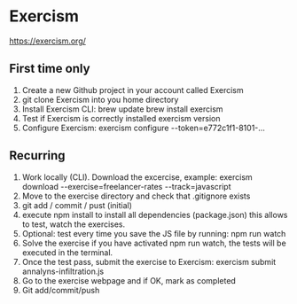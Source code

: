 # Exercism
https://exercism.org/

## First time only
1. Create a new Github project in your account called Exercism
2. git clone Exercism into you home directory
3. Install Exercism CLI: 
   brew update
   brew install exercism 
4. Test if Exercism is correctly installed
   exercism version
5. Configure Exercism:
   exercism configure --token=e772c1f1-8101-...

## Recurring
1. Work locally (CLI). Download the excercise, example:
   exercism download --exercise=freelancer-rates --track=javascript
2. Move to the exercise directory and check that .gitignore exists
3. git add / commit / pust (initial)
4. execute npm install to install all dependencies (package.json)
   this allows to test, watch the exercises.
5. Optional: test every time you save the JS file by running:
   npm run watch
6. Solve the exercise
   if you have activated npm run watch, the tests will be executed 
   in the terminal.
7. Once the test pass, submit the exercise to Exercism:
   exercism submit annalyns-infiltration.js
8. Go to the exercise webpage and if OK, mark as completed
9. Git add/commit/push
